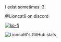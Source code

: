 I exist sometimes :3



@Lioncat6 on discord


[![ko-fi](https://ko-fi.com/img/githubbutton_sm.svg)](https://ko-fi.com/A0A5T3CJX)

![Lioncat6's GitHub stats](https://github-readme-stats.vercel.app/api?username=Lioncat6&theme=cobalt&show_icons=true)
